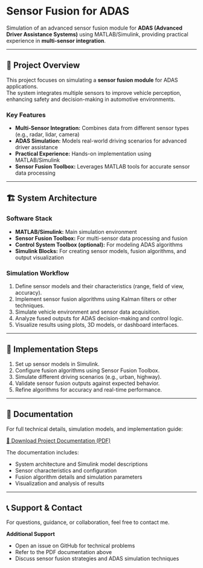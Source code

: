 # Sensor Fusion for ADAS

Simulation of an advanced sensor fusion module for **ADAS (Advanced Driver Assistance Systems)** using MATLAB/Simulink, providing practical experience in **multi-sensor integration**.

---

## 🎯 Project Overview

This project focuses on simulating a **sensor fusion module** for ADAS applications.  
The system integrates multiple sensors to improve vehicle perception, enhancing safety and decision-making in automotive environments.

### Key Features
- **Multi-Sensor Integration:** Combines data from different sensor types (e.g., radar, lidar, camera)  
- **ADAS Simulation:** Models real-world driving scenarios for advanced driver assistance  
- **Practical Experience:** Hands-on implementation using MATLAB/Simulink  
- **Sensor Fusion Toolbox:** Leverages MATLAB tools for accurate sensor data processing  

---

## 🏗️ System Architecture

### Software Stack
- **MATLAB/Simulink:** Main simulation environment  
- **Sensor Fusion Toolbox:** For multi-sensor data processing and fusion  
- **Control System Toolbox (optional):** For modeling ADAS algorithms  
- **Simulink Blocks:** For creating sensor models, fusion algorithms, and output visualization  

### Simulation Workflow
1. Define sensor models and their characteristics (range, field of view, accuracy).  
2. Implement sensor fusion algorithms using Kalman filters or other techniques.  
3. Simulate vehicle environment and sensor data acquisition.  
4. Analyze fused outputs for ADAS decision-making and control logic.  
5. Visualize results using plots, 3D models, or dashboard interfaces.

---

## 🔧 Implementation Steps
1. Set up sensor models in Simulink.  
2. Configure fusion algorithms using Sensor Fusion Toolbox.  
3. Simulate different driving scenarios (e.g., urban, highway).  
4. Validate sensor fusion outputs against expected behavior.  
5. Refine algorithms for accuracy and real-time performance.

---

## 📄 Documentation

For full technical details, simulation models, and implementation guide:

[📄 Download Project Documentation (PDF)](#)

The documentation includes:
- System architecture and Simulink model descriptions  
- Sensor characteristics and configuration  
- Fusion algorithm details and simulation parameters  
- Visualization and analysis of results  

---

## 📞 Support & Contact

For questions, guidance, or collaboration, feel free to contact me.

**Additional Support**
- Open an issue on GitHub for technical problems  
- Refer to the PDF documentation above  
- Discuss sensor fusion strategies and ADAS simulation techniques
